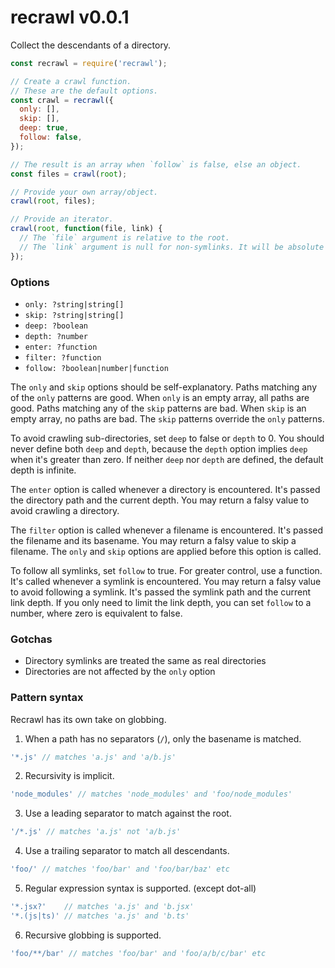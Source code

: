 # recrawl v0.0.1

Collect the descendants of a directory.

```js
const recrawl = require('recrawl');

// Create a crawl function.
// These are the default options.
const crawl = recrawl({
  only: [],
  skip: [],
  deep: true,
  follow: false,
});

// The result is an array when `follow` is false, else an object.
const files = crawl(root);

// Provide your own array/object.
crawl(root, files);

// Provide an iterator.
crawl(root, function(file, link) {
  // The `file` argument is relative to the root.
  // The `link` argument is null for non-symlinks. It will be absolute if the target is outside the root.
});
```

### Options

- `only: ?string|string[]`
- `skip: ?string|string[]`
- `deep: ?boolean`
- `depth: ?number`
- `enter: ?function`
- `filter: ?function`
- `follow: ?boolean|number|function`

The `only` and `skip` options should be self-explanatory. Paths matching any of the `only` patterns are good. When `only` is an empty array, all paths are good. Paths matching any of the `skip` patterns are bad. When `skip` is an empty array, no paths are bad. The `skip` patterns override the `only` patterns.

To avoid crawling sub-directories, set `deep` to false or `depth` to 0. You should never define both `deep` and `depth`, because the `depth` option implies `deep` when it's greater than zero. If neither `deep` nor `depth` are defined, the default depth is infinite.

The `enter` option is called whenever a directory is encountered. It's passed the directory path and the current depth. You may return a falsy value to avoid crawling a directory.

The `filter` option is called whenever a filename is encountered. It's passed the filename and its basename. You may return a falsy value to skip a filename. The `only` and `skip` options are applied before this option is called.

To follow all symlinks, set `follow` to true. For greater control, use a function. It's called whenever a symlink is encountered. You may return a falsy value to avoid following a symlink. It's passed the symlink path and the current link depth. If you only need to limit the link depth, you can set `follow` to a number, where zero is equivalent to false.

### Gotchas

- Directory symlinks are treated the same as real directories
- Directories are not affected by the `only` option

### Pattern syntax

Recrawl has its own take on globbing.

1. When a path has no separators (`/`), only the basename is matched.

```js
'*.js' // matches 'a.js' and 'a/b.js'
```

2. Recursivity is implicit.

```js
'node_modules' // matches 'node_modules' and 'foo/node_modules'
```

3. Use a leading separator to match against the root.

```js
'/*.js' // matches 'a.js' not 'a/b.js'
```

4. Use a trailing separator to match all descendants.

```js
'foo/' // matches 'foo/bar' and 'foo/bar/baz' etc
```

5. Regular expression syntax is supported. (except dot-all)

```js
'*.jsx?'    // matches 'a.js' and 'b.jsx'
'*.(js|ts)' // matches 'a.js' and 'b.ts'
```

6. Recursive globbing is supported.

```js
'foo/**/bar' // matches 'foo/bar' and 'foo/a/b/c/bar' etc
```
